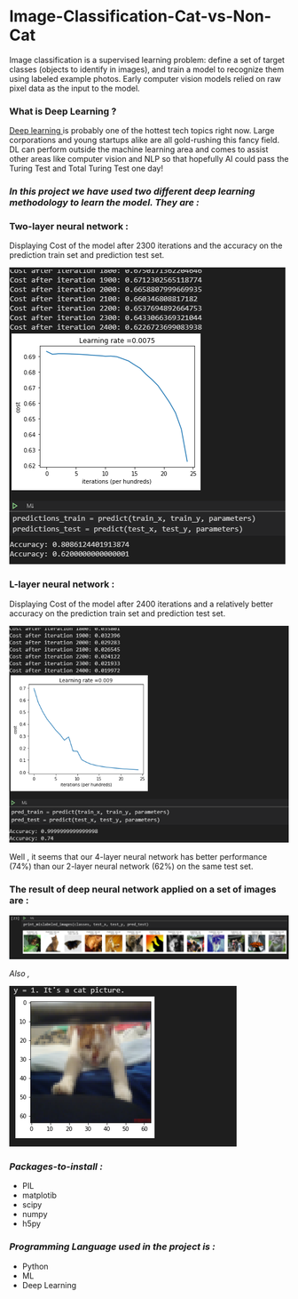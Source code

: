 # Image-Classification-Cat-vs-Non-Cat

Image classification is a supervised learning problem: define a set of target classes (objects to identify in images), and train a model to recognize them using labeled example photos. Early computer vision models relied on raw pixel data as the input to the model.

### What is Deep Learning ?
[Deep learning ](https://en.wikipedia.org/wiki/Deep_learning) is probably one of the hottest tech topics right now. Large corporations and young startups alike are all gold-rushing this fancy field. DL can perform outside the machine learning area and comes to assist other areas like computer vision and NLP so that hopefully AI could pass the Turing Test and Total Turing Test one day!

### _In this project we have used two different deep learning methodology to learn the model. They are :_

###  Two-layer neural network :

Displaying Cost of the model after 2300 iterations and the accuracy on the prediction train set and prediction test set.

![Alt Text](images/imag3.png)

### L-layer neural network :

Displaying Cost of the model after 2400 iterations and a relatively better accuracy on the prediction train set and prediction test set.

![Alt Text](images/imag4.png)

Well , it seems that our 4-layer neural network has better performance (74%) than our 2-layer neural network (62%) on the same test set.

### The result of deep neural network applied on a set of images are :

![Alt Text](images/imag5.png)

_Also ,_

![Alt Text](images/imag_f.png)

### _Packages-to-install :_

 * PIL
 * matplotib
 * scipy
 * numpy
 * h5py
 
 ### _Programming Language used in the project is :_
* Python 
* ML
* Deep Learning
